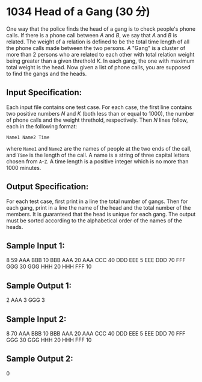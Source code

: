 # 1034 Head of a Gang (30 分)

One way that the police finds the head of a gang is to check people's phone calls. If there is a phone call between $A$ and $B$, we say that $A$ and $B$ is related. The weight of a relation is defined to be the total time length of all the phone calls made between the two persons. $A$ "Gang" is a cluster of more than 2 persons who are related to each other with total relation weight being greater than a given threthold $K$. In each gang, the one with maximum total weight is the head. Now given a list of phone calls, you are supposed to find the gangs and the heads.

## Input Specification:
Each input file contains one test case. For each case, the first line contains two positive numbers $N$ and $K$ (both less than or equal to 1000), the number of phone calls and the weight threthold, respectively. Then $N$ lines follow, each in the following format:

`Name1 Name2 Time`

where `Name1` and `Name2` are the names of people at the two ends of the call, and `Time` is the length of the call. A name is a string of three capital letters chosen from `A`-`Z`. A time length is a positive integer which is no more than 1000 minutes.

## Output Specification:
For each test case, first print in a line the total number of gangs. Then for each gang, print in a line the name of the head and the total number of the members. It is guaranteed that the head is unique for each gang. The output must be sorted according to the alphabetical order of the names of the heads.

## Sample Input 1:
8 59
AAA BBB 10
BBB AAA 20
AAA CCC 40
DDD EEE 5
EEE DDD 70
FFF GGG 30
GGG HHH 20
HHH FFF 10

## Sample Output 1:
2
AAA 3
GGG 3

## Sample Input 2:
8 70
AAA BBB 10
BBB AAA 20
AAA CCC 40
DDD EEE 5
EEE DDD 70
FFF GGG 30
GGG HHH 20
HHH FFF 10

## Sample Output 2:
0
